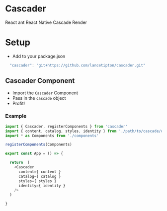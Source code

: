 # Cascader
React ant React Native Cascade Render


# Setup
  * Add to your package.json
```js
  "cascader": "git+https://github.com/lancetipton/cascader.git"
```

## Cascader Component
  * Import the `Cascader` Component
  * Pass in the `cascade` object
  * Profit!

### Example 
```js
import { Cascader, registerComponents } from 'cascader'
import { content, catalog, styles, identity } from './path/to/cascade/object'
import * as Components from './components'

registerComponents(Components)

export const App = () => {

  return  (
    <Cascader
      content={ content }
      catalog={ catalog }
      styles={ styles }
      identity={ identity }
    />
  )

}

```